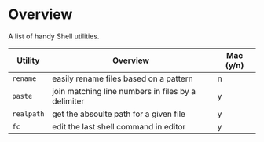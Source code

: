 # Overview

A list of handy Shell utilities.

| Utility    | Overview                                           | Mac (y/n) |
| ---------- | -------------------------------------------------- | --------- |
| `rename`   | easily rename files based on a pattern             | n         |
| `paste`    | join matching line numbers in files by a delimiter | y         |
| `realpath` | get the absoulte path for a given file             | y         |
| `fc`       | edit the last shell command in editor              | y         |

